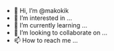 - 👋 Hi, I’m @makokik
- 👀 I’m interested in ...
- 🌱 I’m currently learning ...
- 💞️ I’m looking to collaborate on ...
- 📫 How to reach me ...

<!---
makokik/makokik is a ✨ special ✨ repository because its `README.md` (this file) appears on your GitHub profile.
You can click the Preview link to take a look at your changes.
--->
